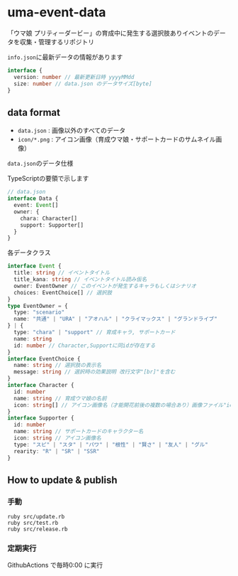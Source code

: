 # uma-event-data

「ウマ娘 プリティーダービー」の育成中に発生する選択肢ありイベントのデータを収集・管理するリポジトリ

`info.json`に最新データの情報があります  
```ts
interface {
  version: number // 最新更新日時 yyyyMMdd
  size: number // data.json のデータサイズ[byte]
}
```

## data format

- `data.json` : 画像以外のすべてのデータ
- `icon/*.png` : アイコン画像（育成ウマ娘・サポートカードのサムネイル画像）


`data.json`のデータ仕様  

TypeScriptの要領で示します

```ts
// data.json
interface Data {
  event: Event[]
  owner: {
    chara: Character[]
    support: Supporter[]
  }
}
```

各データクラス  
```ts
interface Event {
  title: string // イベントタイトル
  title_kana: string // イベントタイトル読み仮名
  owner: EventOwner // このイベントが発生するキャラもしくはシナリオ
  choices: EventChoice[] // 選択肢
}
type EventOwner = {
  type: "scenario"
  name: "共通" | "URA" | "アオハル" | "クライマックス" | "グランドライブ"
} | {
  type: "chara" | "support" // 育成キャラ, サポートカード
  name: string
  id: number // Character,Supportに同idが存在する
}
interface EventChoice {
  name: string // 選択肢の表示名
  message: string // 選択時の効果説明 改行文字"[br]"を含む
}
interface Character {
  id: number
  name: string // 育成ウマ娘の名前
  icon: string[] // アイコン画像名（才能開花前後の複数の場合あり）画像ファイル"icon/${icon[idx]}.png"参照
}
interface Supporter {
  id: number
  name: string // サポートカードのキャラクター名
  icon: string // アイコン画像名
  type: "スピ" | "スタ" | "パワ" | "根性" | "賢さ" | "友人" | "グル"
  rearity: "R" | "SR" | "SSR"
}
```

## How to update & publish
### 手動

```
ruby src/update.rb
ruby src/test.rb
ruby src/release.rb
```

### 定期実行
GithubActions で毎時0:00 に実行
